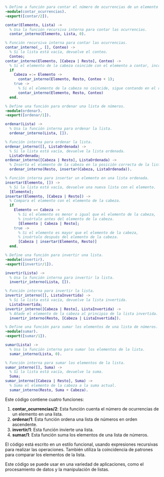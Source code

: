```erlang
% Define a función para contar el número de ocurrencias de un elemento en una lista.
-module(contar_ocurrencias).
-export([contar/2]).

contar(Elemento, Lista) ->
  % Usa la función recursiva interna para contar las ocurrencias.
  contar_interno(Elemento, Lista, 0).

% Función recursiva interna para contar las ocurrencias.
contar_interno(_, [], Conteo) ->
  % Si la lista está vacía, devuelve el conteo.
  Conteo;
contar_interno(Elemento, [Cabeza | Resto], Conteo) ->
  % Si el elemento de la cabeza coincide con el elemento a contar, incrementa el conteo.
  if
    Cabeza =:= Elemento ->
      contar_interno(Elemento, Resto, Conteo + 1);
    true ->
      % Si el elemento de la cabeza no coincide, sigue contando en el resto de la lista.
      contar_interno(Elemento, Resto, Conteo)
  end.

% Define una función para ordenar una lista de números.
-module(ordenar).
-export([ordenar/1]).

ordenar(Lista) ->
  % Usa la función interna para ordenar la lista.
  ordenar_interno(Lista, []).

% Función interna para ordenar la lista.
ordenar_interno([], ListaOrdenada) ->
  % Si la lista está vacía, devuelve la lista ordenada.
  ListaOrdenada;
ordenar_interno([Cabeza | Resto], ListaOrdenada) ->
  % Inserta el elemento de la cabeza en la posición correcta de la lista ordenada.
  ordenar_interno(Resto, insertar(Cabeza, ListaOrdenada)).

% Función interna para insertar un elemento en una lista ordenada.
insertar(Elemento, []) ->
  % Si la lista está vacía, devuelve una nueva lista con el elemento.
  [Elemento];
insertar(Elemento, [Cabeza | Resto]) ->
  % Compara el elemento con el elemento de la cabeza.
  if
    Elemento =< Cabeza ->
      % Si el elemento es menor o igual que el elemento de la cabeza, 
      % insértalo antes del elemento de la cabeza.
      [Elemento | Cabeza | Resto];
    true ->
      % Si el elemento es mayor que el elemento de la cabeza, 
      % insértalo después del elemento de la cabeza.
      [Cabeza | insertar(Elemento, Resto)]
  end.

% Define una función para invertir una lista.
-module(invertir).
-export([invertir/1]).

invertir(Lista) ->
  % Usa la función interna para invertir la lista.
  invertir_interno(Lista, []).

% Función interna para invertir la lista.
invertir_interno([], ListaInvertida) ->
  % Si la lista está vacía, devuelve la lista invertida.
  ListaInvertida;
invertir_interno([Cabeza | Resto], ListaInvertida) ->
  % Añade el elemento de la cabeza al principio de la lista invertida.
  invertir_interno(Resto, [Cabeza | ListaInvertida]).

% Define una función para sumar los elementos de una lista de números.
-module(sumar).
-export([sumar/1]).

sumar(Lista) ->
  % Usa la función interna para sumar los elementos de la lista.
  sumar_interno(Lista, 0).

% Función interna para sumar los elementos de la lista.
sumar_interno([], Suma) ->
  % Si la lista está vacía, devuelve la suma.
  Suma;
sumar_interno([Cabeza | Resto], Suma) ->
  % Suma el elemento de la cabeza a la suma actual.
  sumar_interno(Resto, Suma + Cabeza).
```

Este código contiene cuatro funciones:

1. **contar_ocurrencias/2**: Esta función cuenta el número de ocurrencias de un elemento en una lista.
2. **ordenar/1**: Esta función ordena una lista de números en orden ascendente.
3. **invertir/1**: Esta función invierte una lista.
4. **sumar/1**: Esta función suma los elementos de una lista de números.

El código está escrito en un estilo funcional, usando expresiones recursivas para realizar las operaciones. También utiliza la coincidencia de patrones para comparar los elementos de la lista.

Este código se puede usar en una variedad de aplicaciones, como el procesamiento de datos y la manipulación de listas.